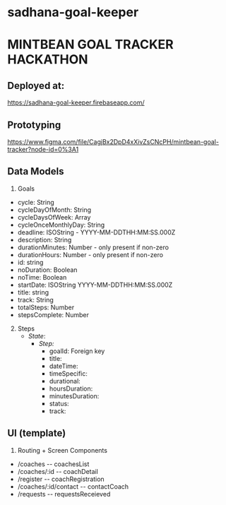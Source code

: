 # sadhana-goal-keeper

# MINTBEAN GOAL TRACKER HACKATHON

## Deployed at:
https://sadhana-goal-keeper.firebaseapp.com/

## Prototyping
https://www.figma.com/file/CagjBx2DpD4xXivZsCNcPH/mintbean-goal-tracker?node-id=0%3A1
    
## Data Models

1. Goals
  * cycle: String
  * cycleDayOfMonth: String
  * cycleDaysOfWeek: Array
  * cycleOnceMonthlyDay: String
  * deadline: ISOString - YYYY-MM-DDTHH:MM:SS.000Z
  * description: String
  * durationMinutes: Number - only present if non-zero
  * durationHours: Number - only present if non-zero
  * id: string
  * noDuration: Boolean
  * noTime: Boolean
  * startDate: ISOString YYYY-MM-DDTHH:MM:SS.000Z
  * title: string
  * track: String
  * totalSteps: Number
  * stepsComplete: Number
        
   
2. Steps
    * _State_: 
      * _Step:_
        * goalId: Foreign key
        * title: 
        * dateTime: 
        * timeSpecific: 
        * durational: 
        * hoursDuration: 
        * minutesDuration: 
        * status: 
        * track: 

      
## UI (template)

1. Routing + Screen Components
  * /coaches                      -- coachesList
  * /coaches/:id                  -- coachDetail
  * /register                     -- coachRegistration
  * /coaches/:id/contact          -- contactCoach
  * /requests                     -- requestsReceieved
  
